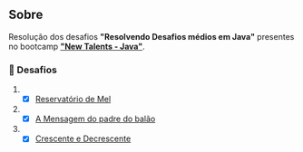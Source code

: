 ## Sobre

Resolução dos desafios **"Resolvendo Desafios médios em Java"** presentes no bootcamp **["New Talents - Java"](../../../)**.

### 🧠 Desafios

1. - [x] [Reservatório de Mel](reservatorio-de-mel/)
2. - [x] [A Mensagem do padre do balão](a-mensagem-do-padre-do-balao/)
3. - [x] [Crescente e Decrescente](crescente-e-decrescente/)